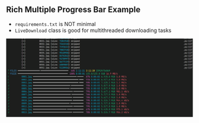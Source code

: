 ## Rich Multiple Progress Bar Example

- `requirements.txt` is NOT minimal
- `LiveDownload` class is good for multithreaded downloading tasks

![Demonstration of a Downloader using LiveDownload class](img/rich_example.png)

